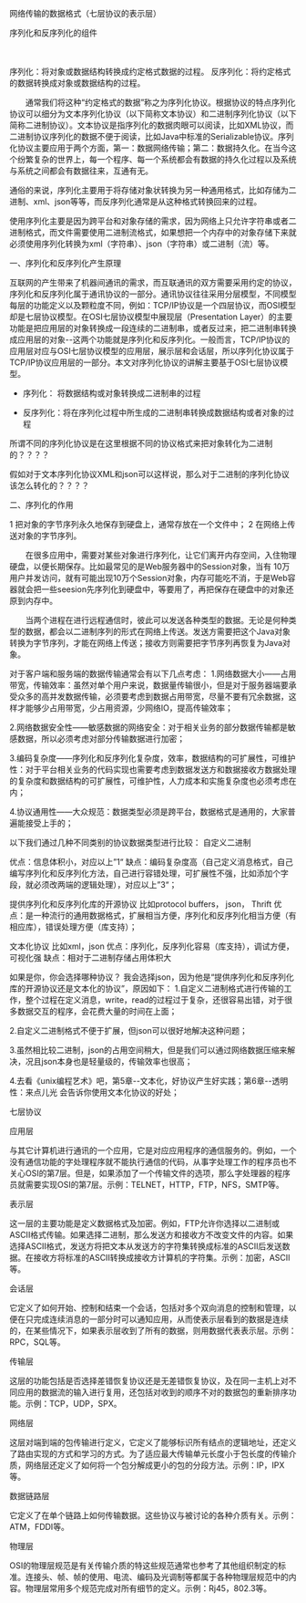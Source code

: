 网络传输的数据格式（七层协议的表示层）

序列化和反序列化的组件

　　


序列化：将对象或数据结构转换成约定格式数据的过程。
反序列化：将约定格式的数据转换成对象或数据结构的过程。

  通常我们将这种“约定格式的数据”称之为序列化协议。根据协议的特点序列化协议可以细分为文本序列化协议（以下简称文本协议）和二进制序列化协议（以下简称二进制协议）。文本协议是指序列化的数据肉眼可以阅读，比如XML协议，而二进制协议序列化的数据不便于阅读，比如Java中标准的Serializable协议。序列化协议主要应用于两个方面，第一：数据网络传输；第二：数据持久化。在当今这个纷繁复杂的世界上，每一个程序、每一个系统都会有数据的持久化过程以及系统与系统之间都会有数据往来，互通有无。

通俗的来说，序列化主要用于将存储对象状转换为另一种通用格式，比如存储为二进制、xml、json等等，而反序列化通常是从这种格式转换回来的过程。

   使用序列化主要是因为跨平台和对象存储的需求，因为网络上只允许字符串或者二进制格式，而文件需要使用二进制流格式，如果想把一个内存中的对象存储下来就必须使用序列化转换为xml（字符串）、json（字符串）或二进制（流）等。

一、序列化和反序列化产生原理

互联网的产生带来了机器间通讯的需求，而互联通讯的双方需要采用约定的协议，序列化和反序列化属于通讯协议的一部分。通讯协议往往采用分层模型，不同模型每层的功能定义以及颗粒度不同，例如：TCP/IP协议是一个四层协议，而OSI模型却是七层协议模型。在OSI七层协议模型中展现层（Presentation Layer）的主要功能是把应用层的对象转换成一段连续的二进制串，或者反过来，把二进制串转换成应用层的对象--这两个功能就是序列化和反序列化。一般而言，TCP/IP协议的应用层对应与OSI七层协议模型的应用层，展示层和会话层，所以序列化协议属于TCP/IP协议应用层的一部分。本文对序列化协议的讲解主要基于OSI七层协议模型。

- 序列化： 将数据结构或对象转换成二进制串的过程

- 反序列化：将在序列化过程中所生成的二进制串转换成数据结构或者对象的过程


所谓不同的序列化协议是在这里根据不同的协议格式来把对象转化为二进制的？？？？

假如对于文本序列化协议XML和json可以这样说，那么对于二进制的序列化协议该怎么转化的？？？？



二、序列化的作用

1 把对象的字节序列永久地保存到硬盘上，通常存放在一个文件中；
2 在网络上传送对象的字节序列。

　　在很多应用中，需要对某些对象进行序列化，让它们离开内存空间，入住物理硬盘，以便长期保存。比如最常见的是Web服务器中的Session对象，当有 10万用户并发访问，就有可能出现10万个Session对象，内存可能吃不消，于是Web容器就会把一些seesion先序列化到硬盘中，等要用了，再把保存在硬盘中的对象还原到内存中。

　　当两个进程在进行远程通信时，彼此可以发送各种类型的数据。无论是何种类型的数据，都会以二进制序列的形式在网络上传送。发送方需要把这个Java对象转换为字节序列，才能在网络上传送；接收方则需要把字节序列再恢复为Java对象。


对于客户端和服务端的数据传输通常会有以下几点考虑：
1.网络数据大小——占用带宽，传输效率：虽然对单个用户来说，数据量传输很小，但是对于服务器端要承受众多的高并发数据传输，必须要考虑到数据占用带宽，尽量不要有冗余数据，这样才能够少占用带宽，少占用资源，少网络IO，提高传输效率；

2.网络数据安全性——敏感数据的网络安全：对于相关业务的部分数据传输都是敏感数据，所以必须考虑对部分传输数据进行加密；

3.编码复杂度——序列化和反序列化复杂度，效率，数据结构的可扩展性，可维护性：对于平台相关业务的代码实现也需要考虑到数据发送方和数据接收方数据处理的复杂度和数据结构的可扩展性，可维护性，人力成本和实施复杂度也必须考虑在内；

4.协议通用性——大众规范：数据类型必须是跨平台，数据格式是通用的，大家普遍能接受上手的；

以下我们通过几种不同类别的协议数据类型进行比较：
自定义二进制



优点：信息体积小，对应以上”1“
缺点：编码复杂度高（自己定义消息格式，自己编写序列化和反序列化方法，自己进行容错处理，可扩展性不强，比如添加个字段，就必须改两端的逻辑处理），对应以上”3“；

提供序列化和反序列化库的开源协议
比如protocol buffers， json，  Thrift
优点：是一种流行的通用数据格式，扩展相当方便，序列化和反序列化相当方便（有相应库），错误处理方便（库支持）；

文本化协议
比如xml，json
优点：序列化，反序列化容易（库支持），调试方便，可视化强
缺点：相对于二进制存储占用体积大

如果是你，你会选择哪种协议？
我会选择json，因为他是“提供序列化和反序列化库的开源协议还是文本化的协议”，原因如下：
1.自定义二进制格式进行传输的工作，整个过程在定义消息，write，read的过程过于复杂，还很容易出错，对于很多数据交互的程序，会花费大量的时间在上面；

2.自定义二进制格式不便于扩展，但json可以很好地解决这种问题；

3.虽然相比较二进制，json的占用空间稍大，但是我们可以通过网络数据压缩来解决，况且json本身也是轻量级的，传输效率也很高；

4.去看《unix编程艺术》吧，第5章--文本化，好协议产生好实践；第6章--透明性：来点儿光 会告诉你使用文本化协议的好处；





七层协议

应用层

与其它计算机进行通讯的一个应用，它是对应应用程序的通信服务的。例如，一个没有通信功能的字处理程序就不能执行通信的代码，从事字处理工作的程序员也不关心OSI的第7层。但是，如果添加了一个传输文件的选项，那么字处理器的程序员就需要实现OSI的第7层。示例：TELNET，HTTP，FTP，NFS，SMTP等。

表示层

这一层的主要功能是定义数据格式及加密。例如，FTP允许你选择以二进制或ASCII格式传输。如果选择二进制，那么发送方和接收方不改变文件的内容。如果选择ASCII格式，发送方将把文本从发送方的字符集转换成标准的ASCII后发送数据。在接收方将标准的ASCII转换成接收方计算机的字符集。示例：加密，ASCII等。

会话层

它定义了如何开始、控制和结束一个会话，包括对多个双向消息的控制和管理，以便在只完成连续消息的一部分时可以通知应用，从而使表示层看到的数据是连续的，在某些情况下，如果表示层收到了所有的数据，则用数据代表表示层。示例：RPC，SQL等。

传输层

这层的功能包括是否选择差错恢复协议还是无差错恢复协议，及在同一主机上对不同应用的数据流的输入进行复用，还包括对收到的顺序不对的数据包的重新排序功能。示例：TCP，UDP，SPX。

网络层

这层对端到端的包传输进行定义，它定义了能够标识所有结点的逻辑地址，还定义了路由实现的方式和学习的方式。为了适应最大传输单元长度小于包长度的传输介质，网络层还定义了如何将一个包分解成更小的包的分段方法。示例：IP，IPX等。

数据链路层

它定义了在单个链路上如何传输数据。这些协议与被讨论的各种介质有关。示例：ATM，FDDI等。

物理层

OSI的物理层规范是有关传输介质的特这些规范通常也参考了其他组织制定的标准。连接头、帧、帧的使用、电流、编码及光调制等都属于各种物理层规范中的内容。物理层常用多个规范完成对所有细节的定义。示例：Rj45，802.3等。


